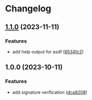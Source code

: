 # Changelog

## [1.1.0](https://github.com/virtualroot/asdf-opentofu/compare/v1.0.0...v1.1.0) (2023-11-11)


### Features

* add help output for asdf ([6534fc2](https://github.com/virtualroot/asdf-opentofu/commit/6534fc2e4000baac11cdee4bceefaf0b7e7ffb84))

## 1.0.0 (2023-10-11)


### Features

* add signature verification ([dca8208](https://github.com/virtualroot/asdf-opentofu/commit/dca82086a87e9c166743eb93ea0fe6c1a8cf759a))
